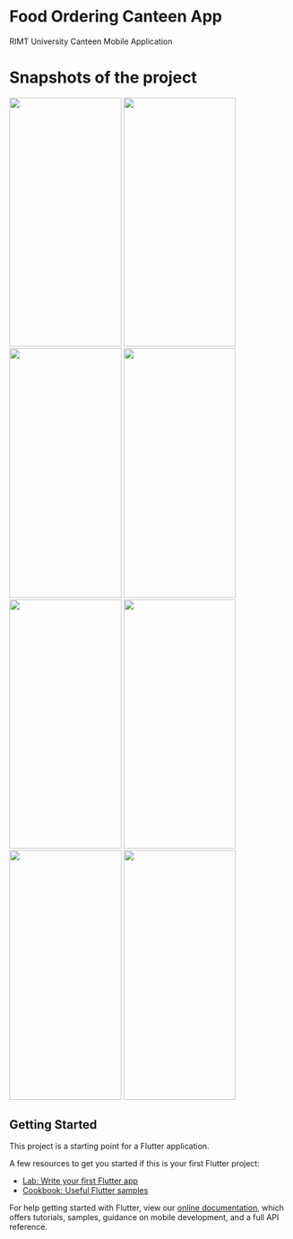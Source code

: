 # Food Ordering Canteen App

RIMT University Canteen Mobile Application

# Snapshots of the project

<img src="https://github.com/dacenish/-Food-Ordering-Canteen-App./assets/82972335/7fdd4ad6-7851-4f47-a6cc-c943987d504c" width="200" height="444.44">
<img src="https://github.com/dacenish/-Food-Ordering-Canteen-App./assets/82972335/82230264-32ed-464b-8539-25927d43ce0b" width="200" height="444.44">
<img src="https://github.com/dacenish/-Food-Ordering-Canteen-App./assets/82972335/82230264-32ed-464b-8539-25927d43ce0b" width="200" height="444.44">
<img src="https://github.com/dacenish/-Food-Ordering-Canteen-App./assets/82972335/9bbafd76-3e8b-4656-9de0-a19d27635980" width="200" height="444.44">
<img src="https://github.com/dacenish/-Food-Ordering-Canteen-App./assets/82972335/90f0d99c-ea4d-4916-aa8c-f1b576928b07" width="200" height="444.44">
<img src="https://github.com/dacenish/-Food-Ordering-Canteen-App./assets/82972335/d2c7fef9-0dbf-4faf-b4a5-4f5ec6adbb4e" width="200" height="444.44">
<img src="https://github.com/dacenish/-Food-Ordering-Canteen-App./assets/82972335/afaec305-a168-4b6d-9106-d593c306de9d" width="200" height="444.44">
<img src="https://github.com/dacenish/-Food-Ordering-Canteen-App./assets/82972335/97b5ee9a-be70-43a7-80e5-e79d73b3d48a" width="200" height="444.44">







## Getting Started

This project is a starting point for a Flutter application.

A few resources to get you started if this is your first Flutter project:

- [Lab: Write your first Flutter app](https://flutter.dev/docs/get-started/codelab)
- [Cookbook: Useful Flutter samples](https://flutter.dev/docs/cookbook)

For help getting started with Flutter, view our
[online documentation](https://flutter.dev/docs), which offers tutorials,
samples, guidance on mobile development, and a full API reference.
